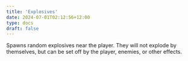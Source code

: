 ```yaml
---
title: 'Explosives'
date: 2024-07-01T02:12:56+12:00
type: docs
draft: false
---
```


Spawns random explosives near the player. They will not explode by themselves, but can be set off by the player, enemies, or other effects.
